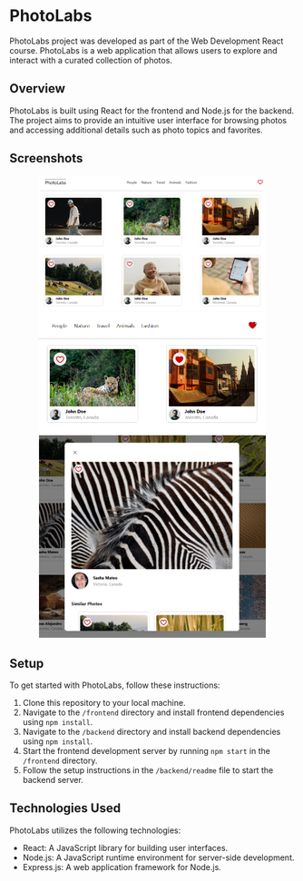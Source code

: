 # PhotoLabs

PhotoLabs project was developed as part of the Web Development React course. 
PhotoLabs is a web application that allows users to explore and interact with a curated collection of photos.

## Overview

PhotoLabs is built using React for the frontend and Node.js for the backend. The project aims to provide an intuitive user interface for browsing photos and accessing additional details such as photo topics and favorites. 

## Screenshots

<div style="text-align:center">
  <img src="https://github.com/mariefranceperrier/PhotoLabs/blob/main/docs/Homepage.png?raw=true" alt="Homepage" width="400"/>

  <img src="https://github.com/mariefranceperrier/PhotoLabs/blob/main/docs/Notification.png?raw=true" alt="Favorite Icon" width="400" />

  <img src="https://github.com/mariefranceperrier/PhotoLabs/blob/main/docs/Modal.png?raw=true" alt="Modal-Selected Photo" width="400" />
</div>


## Setup

To get started with PhotoLabs, follow these instructions:

1. Clone this repository to your local machine.
2. Navigate to the `/frontend` directory and install frontend dependencies using `npm install`.
3. Navigate to the `/backend` directory and install backend dependencies using `npm install`.
4. Start the frontend development server by running `npm start` in the `/frontend` directory.
5. Follow the setup instructions in the `/backend/readme` file to start the backend server.

## Technologies Used

PhotoLabs utilizes the following technologies:

- React: A JavaScript library for building user interfaces.
- Node.js: A JavaScript runtime environment for server-side development.
- Express.js: A web application framework for Node.js.

